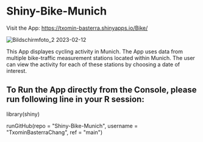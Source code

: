 # Shiny-Bike-Munich
Visit the App: https://txomin-basterra.shinyapps.io/Bike/

![Bildschirm­foto_2 2023-02-12](https://user-images.githubusercontent.com/120520985/218306313-cb0396ea-b23a-4283-9e68-e39519561c72.JPEG)

This App displayes cycling activity in Munich. The App uses data from multiple bike-traffic measurement stations located within Munich. The user can view the activity for each of these stations by choosing a date of interest.     

## To Run the App directly from the Console, please run following line in your R session:

library(shiny)

runGitHub(repo = "Shiny-Bike-Munich", username = "TxominBasterraChang", ref = "main")
